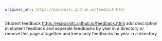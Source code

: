 ```yaml
---
original_url: https://exposnitc.github.io/feedback.html
---
```

Student feedback https://exposnitc.github.io/feedback.html
add description in student feedback and seperate feedbacks by year in a directory
or remove this page altogether and keep only feedbacks by year in a directory